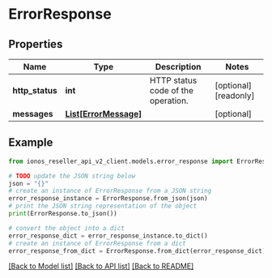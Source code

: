 # ErrorResponse


## Properties

Name | Type | Description | Notes
------------ | ------------- | ------------- | -------------
**http_status** | **int** | HTTP status code of the operation. | [optional] [readonly] 
**messages** | [**List[ErrorMessage]**](ErrorMessage.md) |  | [optional] 

## Example

```python
from ionos_reseller_api_v2_client.models.error_response import ErrorResponse

# TODO update the JSON string below
json = "{}"
# create an instance of ErrorResponse from a JSON string
error_response_instance = ErrorResponse.from_json(json)
# print the JSON string representation of the object
print(ErrorResponse.to_json())

# convert the object into a dict
error_response_dict = error_response_instance.to_dict()
# create an instance of ErrorResponse from a dict
error_response_from_dict = ErrorResponse.from_dict(error_response_dict)
```
[[Back to Model list]](../README.md#documentation-for-models) [[Back to API list]](../README.md#documentation-for-api-endpoints) [[Back to README]](../README.md)


